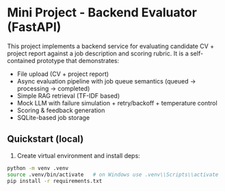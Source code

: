# Mini Project - Backend Evaluator (FastAPI)

This project implements a backend service for evaluating candidate CV + project report against a job description and scoring rubric. It is a self-contained prototype that demonstrates:

- File upload (CV + project report)
- Async evaluation pipeline with job queue semantics (queued -> processing -> completed)
- Simple RAG retrieval (TF-IDF based)
- Mock LLM with failure simulation + retry/backoff + temperature control
- Scoring & feedback generation
- SQLite-based job storage

## Quickstart (local)

1. Create virtual environment and install deps:
```bash
python -m venv .venv
source .venv/bin/activate   # on Windows use .venv\\Scripts\\activate
pip install -r requirements.txt
